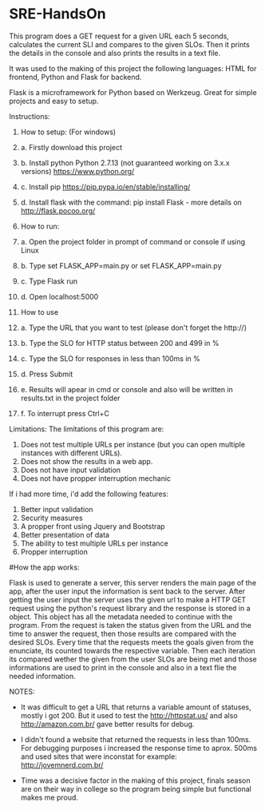 # SRE-HandsOn
This program does a GET request for a given URL each 5 seconds, calculates the current SLI and compares to the given SLOs. Then it prints the details in the console and also prints the results in a text file.

It was used to the making of this project the following languages: HTML for frontend, Python and Flask for backend.

Flask is a microframework for Python based on Werkzeug. Great for simple projects and easy to setup.

Instructions:

1. How to setup: (For windows)

1. a. Firstly download this project
1. b. Install python Python 2.7.13 (not guaranteed working on 3.x.x versions) https://www.python.org/
1. c. Install pip https://pip.pypa.io/en/stable/installing/
1. d. Install flask with the command: pip install Flask - more details on http://flask.pocoo.org/

2. How to run:

1. a. Open the project folder in prompt of command or console if using Linux
1. b. Type set FLASK_APP=main.py or set FLASK_APP=main.py
1. c. Type Flask run
1. d. Open localhost:5000

3. How to use

3. a. Type the URL that you want to test (please don't forget the http://)
3. b. Type the SLO for HTTP status between 200 and 499 in %
3. c. Type the SLO for responses in less than 100ms in %
3. d. Press Submit
3. e. Results will apear in cmd or console and also will be written in results.txt in the project folder
3. f. To interrupt press Ctrl+C

Limitations: The limitations of this program are:

1. Does not test multiple URLs per instance (but you can open multiple instances with different URLs).
2. Does not show the results in a web app.
3. Does not have input validation
4. Does not have propper interruption mechanic

If i had more time, i'd add the following features:

1. Better input validation
2. Security measures
3. A propper front using Jquery and Bootstrap
4. Better presentation of data
5. The ability to test multiple URLs per instance
6. Propper interruption

#How the app works:

Flask is used to generate a server, this server renders the main page of the app, after the user input the information is sent back to the server. After getting the user input the server uses the given url to make a HTTP GET request using the python's request library and the response is stored in a object. This object has all the metadata needed to continue with the program. From the request is taken the status given from the URL and the time to answer the request, then those results are compared with the desired SLOs. Every time that the requests meets the goals given from the enunciate, its counted towards the respective variable. Then each iteration its compared wether the given from the user SLOs are being met and those informations are used to print in the console and also in a text flie the needed information.

NOTES:
- It was difficult to get a URL that returns a variable amount of statuses, mostly i got 200. But it used to test the http://httpstat.us/ and also http://amazon.com.br/ gave better results for debug.

- I didn't found a website that returned the requests in less than 100ms. For debugging purposes i increased the response time to aprox. 500ms and used sites that were inconstat for example: http://jovemnerd.com.br/

- Time was a decisive factor in the making of this project, finals season are on their way in college so the program being simple but functional makes me proud.
